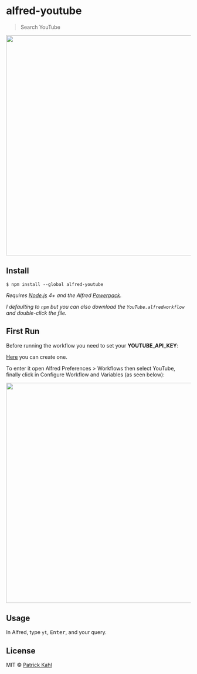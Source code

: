# alfred-youtube

> Search YouTube

<img src="https://raw.githubusercontent.com/patrickkahl/alfred-youtube/master/media/usage.gif" width="600">

## Install

```
$ npm install --global alfred-youtube
```

*Requires [Node.js](https://nodejs.org) 4+ and the Alfred [Powerpack](https://www.alfredapp.com/powerpack/).*

*I defaulting to `npm` but you can also download the `YouTube.alfredworkflow` and double-click the file.*

## First Run

Before running the workflow you need to set your **YOUTUBE_API_KEY**:

[Here](https://developers.google.com/youtube/v3/getting-started) you can create one.

To enter it open Alfred Preferences > Workflows then select YouTube, finally click in Configure Workflow and Variables (as seen below):

<img src="https://raw.githubusercontent.com/patrickkahl/alfred-youtube/master/media/alfred_preferences.png" width="600">

## Usage

In Alfred, type `yt`, <kbd>Enter</kbd>, and your query.


## License

MIT © [Patrick Kahl](https://github.com/patrickkahl)
